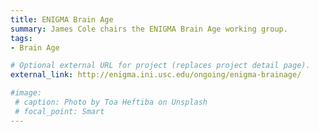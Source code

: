 ```yaml
---
title: ENIGMA Brain Age
summary: James Cole chairs the ENIGMA Brain Age working group.
tags:
- Brain Age

# Optional external URL for project (replaces project detail page).
external_link: http://enigma.ini.usc.edu/ongoing/enigma-brainage/

#image:
 # caption: Photo by Toa Heftiba on Unsplash
 # focal_point: Smart
---
```

